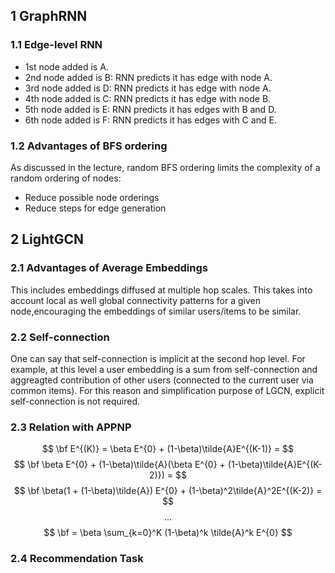 ## 1 GraphRNN  

### 1.1 Edge-level RNN
* 1st node added is A.
* 2nd node added is B: RNN predicts it has edge with node A.
* 3rd node added is D: RNN predicts it has edge with node A.
* 4th node added is C: RNN predicts it has edge with node B.
* 5th node added is E: RNN predicts it has edges with B and D.
* 6th node added is F: RNN predicts it has edges with C and E.
 
### 1.2 Advantages of BFS ordering

As discussed in the lecture, random BFS ordering limits the complexity of a random ordering of nodes:
* Reduce possible node orderings
* Reduce steps for edge generation

## 2 LightGCN 

### 2.1 Advantages of Average Embeddings

This includes embeddings diffused at multiple hop scales. This takes into account local as well global connectivity patterns for a given node,encouraging the embeddings of similar users/items to be similar. 

### 2.2 Self-connection

One can say that self-connection is implicit at the second hop level. For example, at this level a user embedding is a sum from self-connection and aggreagted contribution of other users (connected to the current user via common items). For this reason and simplification purpose of LGCN, explicit self-connection is not required.

### 2.3 Relation with APPNP

$$
\bf E^{(K)} = \beta E^{0} + (1-\beta)\tilde{A}E^{(K-1)} = 
$$
$$
\bf \beta E^{0} + (1-\beta)\tilde{A}(\beta E^{0} + (1-\beta)\tilde{A}E^{(K-2)}) = 
$$
$$
\bf \beta(1 + (1-\beta)\tilde{A}) E^{0} + (1-\beta)^2\tilde{A}^2E^{(K-2)} = 
$$
$$
...  
$$
$$
\bf = \beta \sum_{k=0}^K (1-\beta)^k \tilde{A}^k E^{0}
$$

### 2.4 Recommendation Task